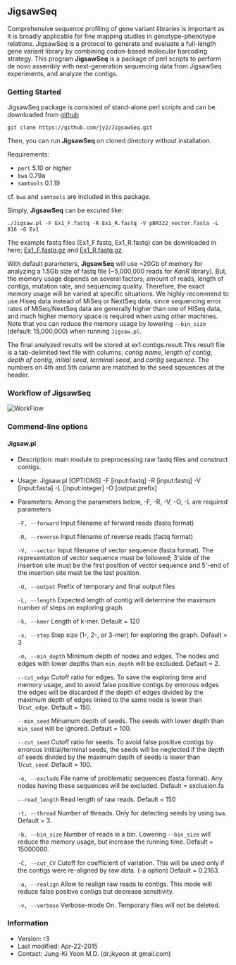 ## JigsawSeq ##

Comprehensive sequence profiling of gene variant libraries is important as it is broadly applicable for fine mapping studies in genotype-phenotype relations. JigsawSeq is a protocol to generate and evaluate a full-length gene variant library by combining codon-based molecular barcoding strategy.
This program **JigsawSeq** is a package of perl scripts to perform de novo assembly with next-generation sequencing data from JigsawSeq experiments, and analyze the contigs.


### Getting Started ###

JigsawSeq package is consisted of stand-alone perl scripts and can be downloaded from [github](http://github.com/jy2/JigsawSeq)

    git clone https://github.com/jy2/JigsawSeq.git

Then, you can run **JigsawSeq** on cloned directory without installation.

Requirements:

- `perl` 5.10 or higher 
- `bwa` 0.79a
- `samtools` 0.1.19

cf. `bwa` and `samtools` are included in this package.  


Simply, **JigsawSeq** can be excuted like:

    ./Jigsaw.pl -F Ex1_F.fastq -R Ex1_R.fastq -V pBR322_vector.fasta -L 816 -O Ex1


The example fastq files (Ex1\_F.fastq, Ex1\_R.fastq) can be downloaded in here; [Ex1_F.fastq.gz](http://chem.yonsei.ac.kr/~duhee/files/Ex1_F.fastq.gz) and  [Ex1_R.fastq.gz](http://chem.yonsei.ac.kr/~duhee/files/Ex1_R.fastq.gz).

With default parameters, **JigsawSeq** will use ~20Gb of memory for analyzing a 1.5Gb size of fastq file (~5,000,000 reads for *KanR* library). But, the memory usage depends on several factors; amount of reads, length of contigs, mutation rate, and sequencing quality. Therefore, the exact memory usage will be varied at specific situations. We highly recommend to use Hiseq data instead of MiSeq or NextSeq data, since sequencing error rates of MiSeq/NextSeq data are generally higher than one of HiSeq data, and much higher memory space is required when using other machines. Note that you can reduce the memory usage by lowering `--bin_size` (default: 15,000,000) when running `Jigsaw.pl`.


The final analyzed results will be stored at ex1.contigs.result.This result file is a tab-delimited text file with columns; *contig name*, *length of contig*, *depth of contig*, *initial seed*, *terminal seed*, and *contig sequence*. The numbers on 4th and 5th column are matched to the seed sqeuences at the header. 

### Workflow of JigsawSeq ###

![WorkFlow](https://lh3.googleusercontent.com/-8jyrnSoEBt4/VTZfn4vR4-I/AAAAAAAAA3M/-tnhmpCXeiU/s512/WorkFlow.png)

### Commend-line options ###
#### Jigsaw.pl ####
- Description: main module to preprocessing raw fastq files and construct contigs. 
- Usage: Jigsaw.pl [OPTIONS] -F [input:fastq] -R [input:fastq] -V [input:fasta] -L [input:integer] -O [output:prefix]
- Parameters: Among the parameters below, -F, -R, -V, -O, -L are required parameters

    `-F, --forward` Input filename of forward reads (fastq format) 

    `-R, --reverse`   Input filename of reverse reads (fastq format) 

    `-V, --vector`    Input filename of vector sequence (fasta format). The representation of vector sequence must be followed; 3'side of the insertion site must be the first position of vector sequence and 5'-end of the insertion site must be the last position. 

    `-O, --output`    Prefix of temporary and final output files

    `-L, --length`    Expected length of contig will determine the maximum number of steps on exploring graph.

    `-k, --kmer`      Length of k-mer. Default = 120

    `-s, --step`    Step size (1-, 2-, or 3-mer) for exploring the graph. Default = 3

    `-m, --min_depth`   Minimum depth of nodes and edges. The nodes and edges with lower depths than `min_depth` will be excluded. Default = 2.

    `--cut_edge`   Cutoff ratio for edges. To save the exploring time and memory usage, and to avoid false positive contigs by errorous edges  the edges will be discarded if the depth of edges divided by the maximum depth of edges linked to the same node is lower than 1/`cut_edge`. Default = 150.

    `--min_seed`   Minumum depth of seeds. The seeds with lower depth than `min_seed` will be ignored. Default = 100.

    `--cut_seed`   Cutoff ratio for seeds. To avoid false positive contigs by errorous intitial/terminal seeds, the seeds will be neglected if the depth of seeds divided by the maximum depth of seeds is lower than 1/`cut_seed`. Default = 100.

    `-e, --exclude`  File name of problematic sequences (fasta format). Any nodes having these sequences will be excluded. Default = exclusion.fa

    `--read_length` Read length of raw reads. Default = 150

    `-t, --thread` Number of threads. Only for detecting seeds by using `bwa`. Default = 3.

    `-b, --bin_size` Number of reads in a bin. Lowering `--bin_size` will reduce the memory usage, but increase the running time. Default = 15000000.

    `-C, --cut_CV` Cutoff for coefficient of variation. This will be used only if the contigs were re-aligned by raw data. (-a option) Default = 0.2163.

    `-a, --realign`  Allow to realign raw reads to contigs. This mode will reduce false positive contigs but decrease sensitivity.

    `-v, --verbose`  Verbose-mode On. Temporary files will not be deleted.





### Information ###
- Version: r3
- Last modified: Apr-22-2015
- Contact: Jung-Ki Yoon M.D. (dr.jkyoon at gmail.com)
 



